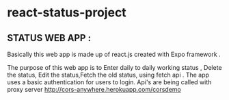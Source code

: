 # react-status-project

STATUS WEB APP :
-----------------
Basically this web app is made up of react.js created with Expo framework .

The purpose of this web app is to Enter daily to daily working status , Delete the status, Edit the status,Fetch the old status, using fetch api .
The app uses a basic authentication for users to login. Api's are being called with proxy server http://cors-anywhere.herokuapp.com/corsdemo

 
